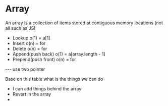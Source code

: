 # Array 

 An array is a collection of items stored at contiguous memory locations (not all such as JS)
 
- Lookup o(1) = a[1]
- Insert o(n) = for
- Delete o(n) = for 
- Append(push back) o(1) = a[array.length - 1]
- Prepend(push front) o(n) = for

--- use two pointer

Base on this table what is the things we can do 

- I can add things behind the array
- Revert in the array
-  
